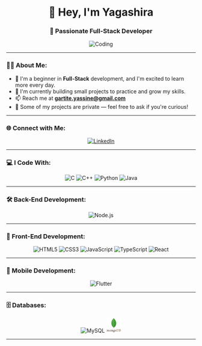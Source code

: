 <h1 align="center">👋 Hey, I'm Yagashira</h1>
<h3 align="center">🚀 Passionate Full-Stack Developer</h3>

<div align="center">
  <img alt="Coding" width="600" src="https://i.pinimg.com/originals/90/70/32/9070324cdfc07c68d60eed0c39e77573.gif">
</div>

---

### 👨‍💻 About Me:
- 🌱 I'm a beginner in **Full-Stack**  development, and I'm excited to learn more every day. 
- 🚀 I'm currently building small projects to practice and grow my skills.
- 📫 Reach me at **gartite.yassine@gmail.com**  
-  🔐 Some of my projects are private — feel free to ask if you're curious! 

---

### 🌐 Connect with Me:
<p align="center">
  <a href="https://www.linkedin.com/in/yassine-gartite-02933935b/" target="_blank">
    <img src="https://cdn.jsdelivr.net/gh/devicons/devicon/icons/linkedin/linkedin-original.svg" alt="LinkedIn" height="40" width="40"/>
  </a>
</p>

---

### 💻 I Code With:
<p align="center">
  <img src="https://cdn.jsdelivr.net/gh/devicons/devicon/icons/c/c-original.svg" height="40" alt="C" />
  <img src="https://cdn.jsdelivr.net/gh/devicons/devicon/icons/cplusplus/cplusplus-original.svg" height="40" alt="C++" />
  <img src="https://cdn.jsdelivr.net/gh/devicons/devicon/icons/python/python-original.svg" height="40" alt="Python" />
  <img src="https://cdn.jsdelivr.net/gh/devicons/devicon/icons/java/java-original.svg" height="40" alt="Java" />
</p>

---


### 🛠 Back-End Development:
<p align="center">
  
  <img src="https://cdn.jsdelivr.net/gh/devicons/devicon/icons/nodejs/nodejs-original-wordmark.svg" height="40" alt="Node.js" />
</p>

---



### 🎨 Front-End Development:
<p align="center">
  <img src="https://cdn.jsdelivr.net/gh/devicons/devicon/icons/html5/html5-original.svg" height="40" alt="HTML5" />
  <img src="https://cdn.jsdelivr.net/gh/devicons/devicon/icons/css3/css3-original.svg" height="40" alt="CSS3" />
  <img src="https://cdn.jsdelivr.net/gh/devicons/devicon/icons/javascript/javascript-original.svg" height="40" alt="JavaScript" />
  <img src="https://cdn.jsdelivr.net/gh/devicons/devicon/icons/typescript/typescript-original.svg" height="40" alt="TypeScript" />
  <img src="https://cdn.jsdelivr.net/gh/devicons/devicon/icons/react/react-original-wordmark.svg" height="40" alt="React" />
</p>


---

### 📱 Mobile Development:
<p align="center">
  <img src="https://cdn.jsdelivr.net/gh/devicons/devicon/icons/flutter/flutter-original.svg" height="40" alt="Flutter" />
</p>

---

### 🗄️ Databases:
<p align="center">
  <img src="https://cdn.jsdelivr.net/gh/devicons/devicon/icons/mysql/mysql-original.svg" height="40" alt="MySQL" />
  <img src="https://raw.githubusercontent.com/devicons/devicon/master/icons/mongodb/mongodb-original-wordmark.svg" height="40" alt="MongoDB" />
</p>


---


